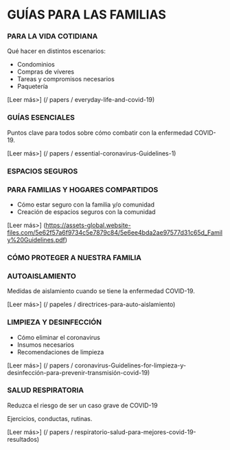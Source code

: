 # GUÍAS PARA LAS FAMILIAS

### PARA LA VIDA COTIDIANA

Qué hacer en distintos escenarios:
- Condominios
- Compras de víveres
- Tareas y compromisos necesarios
- Paquetería

[Leer más>] (/ papers / everyday-life-and-covid-19)

### GUÍAS ESENCIALES

Puntos clave para todos sobre cómo combatir con la enfermedad COVID-19.

[Leer más>] (/ papers / essential-coronavirus-Guidelines-1)

### ESPACIOS SEGUROS

### PARA FAMILIAS Y HOGARES COMPARTIDOS

- Cómo estar seguro con la familia y/o comunidad
- Creación de espacios seguros con la comunidad

[Leer más>] (https://assets-global.website-files.com/5e62f57a6f9734c5e7879c84/5e6ee4bda2ae97577d31c65d_Family%20Guidelines.pdf)

### CÓMO PROTEGER A NUESTRA FAMILIA

### AUTOAISLAMIENTO

Medidas de aislamiento cuando se tiene la enfermedad COVID-19.

[Leer más>] (/ papeles / directrices-para-auto-aislamiento)

### LIMPIEZA Y DESINFECCIÓN

- Cómo eliminar el coronavirus
- Insumos necesarios
- Recomendaciones de limpieza

[Leer más>] (/ papers / coronavirus-Guidelines-for-limpieza-y-desinfección-para-prevenir-transmisión-covid-19)

### SALUD RESPIRATORIA
Reduzca el riesgo de ser un caso grave de COVID-19

Ejercicios, conductas, rutinas.

[Leer más>] (/ papers / respiratorio-salud-para-mejores-covid-19-resultados)

